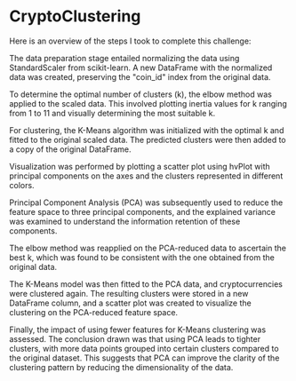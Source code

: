 # CryptoClustering

Here is an overview of the steps I took to complete this challenge: 

The data preparation stage entailed normalizing the data using StandardScaler from scikit-learn. A new DataFrame with the normalized data was created, preserving the "coin_id" index from the original data.

To determine the optimal number of clusters (k), the elbow method was applied to the scaled data. This involved plotting inertia values for k ranging from 1 to 11 and visually determining the most suitable k.

For clustering, the K-Means algorithm was initialized with the optimal k and fitted to the original scaled data. The predicted clusters were then added to a copy of the original DataFrame.

Visualization was performed by plotting a scatter plot using hvPlot with principal components on the axes and the clusters represented in different colors.

Principal Component Analysis (PCA) was subsequently used to reduce the feature space to three principal components, and the explained variance was examined to understand the information retention of these components.

The elbow method was reapplied on the PCA-reduced data to ascertain the best k, which was found to be consistent with the one obtained from the original data.

The K-Means model was then fitted to the PCA data, and cryptocurrencies were clustered again. The resulting clusters were stored in a new DataFrame column, and a scatter plot was created to visualize the clustering on the PCA-reduced feature space.

Finally, the impact of using fewer features for K-Means clustering was assessed. The conclusion drawn was that using PCA leads to tighter clusters, with more data points grouped into certain clusters compared to the original dataset. This suggests that PCA can improve the clarity of the clustering pattern by reducing the dimensionality of the data.
